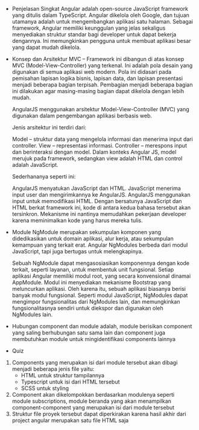 - Penjelasan Singkat
Angular adalah open-source JavaScript framework yang ditulis dalam TypeScript. Angular dikelola oleh Google, dan tujuan utamanya adalah untuk mengembangkan aplikasi satu halaman. Sebagai framework, Angular memiliki keunggulan yang jelas sekaligus menyediakan struktur standar bagi developer untuk dapat bekerja dengannya. Ini memungkinkan pengguna untuk membuat aplikasi besar yang dapat mudah dikelola.

- Konsep dan Arsitektur
MVC – Framework ini dibangun di atas konsep MVC (Model-View-Controller) yang terkenal. Ini adalah pola desain yang digunakan di semua aplikasi web modern. Pola ini didasari pada pemisahan lapisan logika bisnis, lapisan data, dan lapisan presentasi menjadi beberapa bagian terpisah. Pembagian menjadi beberapa bagian ini dilakukan agar masing-masing bagian dapat dikelola dengan lebih mudah.

  AngularJS menggunakan arsitektur Model-View-Controller (MVC) yang digunakan dalam pengembangan aplikasi berbasis web.

  Jenis arsitektur ini terdiri dari:

  Model – struktur data yang mengelola informasi dan menerima input dari controller.
  View – representasi informasi.
  Controller – merespons input dan berinteraksi dengan model.
  Dalam konteks Angular JS, model merujuk pada framework, sedangkan view adalah HTML dan control adalah JavaScript.

  Sederhananya seperti ini:

  AngularJS menyatukan JavaScript dan HTML.
  JavaScript menerima input user dan mengirimkannya ke AngularJS.
  AngularJS menggunakan input untuk memodifikasi HTML.
  Dengan bersatunya JavaScript dan HTML berkat framework ini, kode di antara kedua bahasa tersebut akan tersinkron. Mekanisme ini nantinya memudahkan pekerjaan developer karena meminimalkan kode yang harus mereka tulis.

- Module
NgModule merupakan sekumpulan komponen yang didedikasikan untuk domain aplikasi, alur kerja, atau sekumpulan kemampuan yang terkait erat. Angular NgModules berbeda dari modul JavaScript, tapi juga bertugas untuk melengkapinya.

  Sebuah NgModule dapat mengasosiasikan komponennya dengan kode terkait, seperti layanan, untuk membentuk unit fungsional. Setiap aplikasi Angular memiliki modul root, yang secara konvensional dinamai AppModule. Modul ini menyediakan mekanisme Bootstrap yang meluncurkan aplikasi. Oleh karena itu, sebuah aplikasi biasanya berisi banyak modul fungsional. Seperti modul JavaScript, NgModules dapat mengimpor fungsionalitas dari NgModules lain, dan memungkinkan fungsionalitasnya sendiri untuk diekspor dan digunakan oleh NgModules lain.

- Hubungan component dan module adalah, module berisikan component yang saling berhubungan satu sama lain dan component juga membutuhkan module untuk mingidentifikasi components lainnya

- Quiz
1. Components yang merupakan isi dari module tersebut akan dibagi menjadi beberapa jenis file yaitu:
   - HTML untuk struktur tampilannya
   - Typescript untuk isi dari HTML tersebut 
   - SCSS untuk styling
2. Component akan dikelompokkan berdasarkan modulenya seperti module subscriptions, module beranda yang akan menampilkan component-component yang merupakan isi dari module tersebut
3. Struktur file proyek tersebut dapat diperkirakan karena hasil akhir dari project angular merupakan satu file HTML saja
